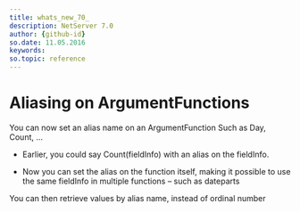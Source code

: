 ```yaml
---
title: whats_new_70_
description: NetServer 7.0
author: {github-id}
so.date: 11.05.2016
keywords:
so.topic: reference
---
```


# Aliasing on ArgumentFunctions

You can now set an alias name on an ArgumentFunction Such as Day, Count, …

* Earlier, you could say Count(fieldInfo) with an alias on the fieldInfo.

* Now you can set the alias on the function itself, making it possible to use the same fieldInfo in multiple functions – such as dateparts

You can then retrieve values by alias name, instead of ordinal number
